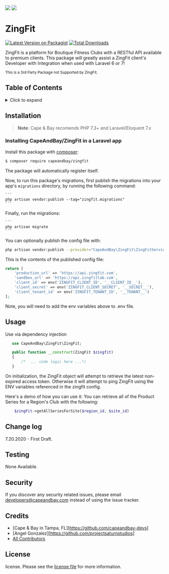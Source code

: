 <img src="https://amchorcms-assets.s3.amazonaws.com/Screen+Shot+2020-07-20+at+1.02.50+AM.png">
<img src="https://amchorcms-assets.s3.amazonaws.com/swerve_logo.png">

# ZingFit


[![Latest Version on Packagist](https://img.shields.io/packagist/v/capeandbay/zingfit?style=plastic)](https://packagist.org/packages/capeandbay/zingfit)
[![Total Downloads](https://img.shields.io/packagist/dt/capeandbay/zingfit?color=green&style=plastic)](https://packagist.org/packages/capeandbay/zingfit)


ZingFit is a platform for Boutique Fitness Clubs with a RESTful API available to premium clients. 
This package will greatly assist a ZingFit client's Developer with Integration
when used with Laravel 6 or 7!

<small>This is a 3rd Party Package not Supported by ZingFit.</small>

## Table of Contents

<details><summary>Click to expand</summary>
<p>
- [Installation](#installation)
</p></details>

## Installation

> **Note**: Cape & Bay recomends PHP 7.3+ and Laravel/Eloquent 7.x
> 

### Installing CapeAndBay/ZingFit in a Laravel app

Install this package with [composer](https://getcomposer.org/doc/00-intro.md):

```bash
$ composer require capeandbay/zingfit
``` 
The package will automatically register itself.

Now, to run this package's migrations, first publish the migrations into your app's `migrations` directory, by running the following command:

    ```
    php artisan vendor:publish --tag="zingfit.migrations"
    ```

Finally, run the migrations:

    ```
    php artisan migrate
    ```
You can optionally publish the config file with:
```bash
php artisan vendor:publish --provider="CapeAndBay\ZingFit\ZingFitServiceProvider" --tag="config"
```
This is the contents of the published config file:
```php
return [
    'production_url' => 'https://api.zingfit.com',
    'sandbox_url' => 'https://api.zingfitlab.com',
    'client_id' => env('ZINGFIT_CLIENT_ID', '__CLIENT_ID__'),
    'client_secret' => env('ZINGFIT_CLIENT_SECRET', '__SECRET__'),
    'client_tenant_id' => env('ZINGFIT_TENANT_ID', '__TENANT__')
];
```
Note, you will need to add the env variables above to .env file.

## Usage

Use via dependency injection
 ```php
    use CapeAndBay\ZingFit\ZingFit;

    public function __construct(ZingFit $zingfit)
    {
        /*  ... code logic here ...*/
    }
```
On initialization, the ZingFit object will attempt to retrieve the latest non-expired access token.
Otherwise it will attempt to ping ZingFit using the ENV variables referenced in the zingfit config.

Here's a demo of how you can use it:
You can retrieve all of the Product Series for a Region's Club with the following:
```php
    $zingFit->getAllSeriesForSite($region_id, $site_id)
```

## Change log

7.20.2020 - First Draft.
<!-- Please see the [changelog](changelog.md) for more information on what has changed recently. -->

## Testing

None Available.
<!--
``` bash
$ composer test
```


## Contributing

Please see [contributing.md](contributing.md) for details and a todolist.

-->

## Security

If you discover any security related issues, please email developers@capeandbay.com instead of using the issue tracker.

## Credits

- [Cape & Bay in Tampa, FL][https://github.com/capeandbay-devs]
- [Angel Gonzalez][https://github.com/projectsaturnstudios]
- [All Contributors][link-contributors]

## License

license. Please see the [license file](license.md) for more information.

[ico-version]: https://img.shields.io/packagist/v/capeandbay/zingfit.svg?style=flat-square
[ico-downloads]: https://img.shields.io/packagist/dt/capeandbay/zingfit.svg?style=flat-square
[ico-travis]: https://img.shields.io/travis/capeandbay/zingfit/master.svg?style=flat-square
[ico-styleci]: https://styleci.io/repos/12345678/shield

[link-packagist]: https://packagist.org/packages/capeandbay/zingfit
[link-downloads]: https://packagist.org/packages/capeandbay/zingfit
[link-travis]: https://travis-ci.org/capeandbay/zingfit
[link-styleci]: https://styleci.io/repos/12345678
[link-author]: https://github.com/capeandbay
[link-contributors]: ../../contributors
